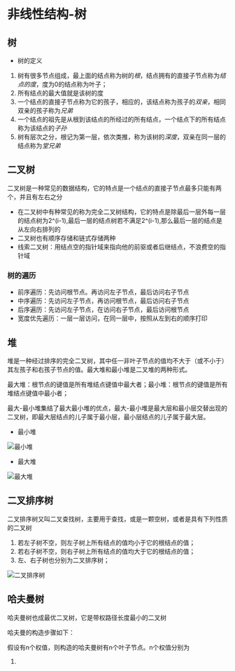 # 非线性结构-树
## 树
- 树的定义
1. 树有很多节点组成，最上面的结点称为树的*根*，结点拥有的直接子节点称为*结点的度*，度为0的结点称为叶子；
2. 所有结点的最大值就是该树的度
3. 一个结点的直接子节点称为它的孩子，相应的，该结点称为孩子的*双亲*，相同双亲的孩子称为*兄弟*
4. 一个结点的祖先是从根到该结点的所经过的所有结点，一个结点下的所有结点称为该结点的*子孙*
5. 树有层次之分，根记为第一层，依次类推，称为该树的*深度*，双亲在同一层的结点称为*堂兄弟*
## 二叉树
二叉树是一种常见的数据结构，它的特点是一个结点的直接子节点最多只能有两个，并且有左右之分
- 在二叉树中有种常见的称为完全二叉树结构，它的特点是除最后一层外每一层的结点树为2^(i-1),最后一层的结点树若不满足2^(i-1),那么最后一层的结点是从左向右排列的
- 二叉树也有顺序存储和链式存储两种
- 线索二叉树：用结点空的指针域来指向他的前驱或者后继结点，不浪费空的指针域
### 树的遍历

- 前序遍历：先访问根节点。再访问左子节点，最后访问右子节点
- 中序遍历：先访问左子节点，再访问根节点，最后访问右子节点
- 后序遍历：先访问左子节点，在访问右子节点，最后访问根节点
- 宽度优先遍历：一层一层访问，在同一层中，按照从左到右的顺序打印

## 堆
堆是一种经过排序的完全二叉树，其中任一非叶子节点的值均不大于（或不小于）其左孩子和右孩子节点的值。最大堆和最小堆是二叉堆的两种形式。

最大堆：根节点的键值是所有堆结点键值中最大者；最小堆：根节点的键值是所有堆结点键值中最小者；

最大-最小堆集结了最大最小堆的优点，最大-最小堆是最大层和最小层交替出现的二叉树，即最大层结点的儿子属于最小层，最小层结点的儿子属于最大层。
- 最小堆

![最小堆](https://dn-anything-about-doc.qbox.me/sjjg/13.png)
- 最大堆

![最大堆](https://dn-anything-about-doc.qbox.me/sjjg/14.png)
## 二叉排序树
二叉排序树又叫二叉查找树，主要用于查找，或是一颗空树，或者是具有下列性质的二叉树
1. 若左子树不空，则左子树上所有结点的值均小于它的根结点的值；
2. 若右子树不空，则右子树上所有结点的值均大于它的根结点的值；
3. 左、右子树也分别为二叉排序树；

![二叉排序树](https://dn-anything-about-doc.qbox.me/sjjg/19.png)
## 哈夫曼树
哈夫曼树也成最优二叉树，它是带权路径长度最小的二叉树

哈夫曼的构造步骤如下：

假设有n个权值，则构造的哈夫曼树有n个叶子节点。n个权值分别为
1. ​